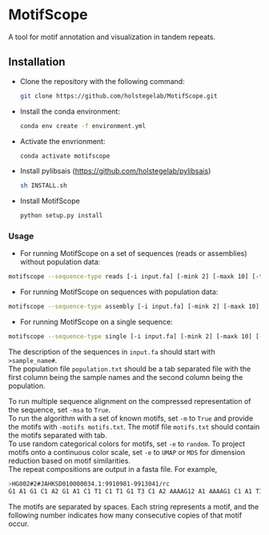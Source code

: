 # MotifScope
A tool for motif annotation and visualization in tandem repeats.

## Installation
- Clone the repository with the following command:
  ```bash
  git clone https://github.com/holstegelab/MotifScope.git
  ```
- Install the conda environment:
  ```bash
  conda env create -f environment.yml
  ```
- Activate the envrionment:
  ```bash
  conda activate motifscope
  ```
- Install pylibsais (https://github.com/holstegelab/pylibsais)
  ```bash
  sh INSTALL.sh
  ```
- Install MotifScope
  ```bash
  python setup.py install
  ```
### Usage
- For running MotifScope on a set of sequences (reads or assemblies) without population data:
```bash
motifscope --sequence-type reads [-i input.fa] [-mink 2] [-maxk 10] [-t title] 
```
- For running MotifScope on sequences with population data:
```bash
motifscope --sequence-type assembly [-i input.fa] [-mink 2] [-maxk 10] [-t title] [-p population.txt]
```
- For running MotifScope on a single sequence:
```bash
motifscope --sequence-type single [-i input.fa] [-mink 2] [-maxk 10] [-t title] 
```
The description of the sequences in ```input.fa``` should start with ```>sample_name#```. <br>
The population file ```population.txt``` should be a tab separated file with the first column being the sample names and the second column being the population. 

To run multiple sequence alignment on the compressed representation of the sequence, set ```-msa``` to ```True```. <br>
To run the algorithm with a set of known motifs, set ```-m``` to ```True``` and provide the motifs with ```-motifs motifs.txt```. The motif file ```motifs.txt``` should contain the motifs separated with tab. 
<br>
To use random categorical colors for motifs, set ```-e``` to ```random```. To project motifs onto a continuous color scale, set ```-e``` to ```UMAP``` or ```MDS``` for dimension reduction based on motif similarities.
<br>
The repeat compositions are output in a fasta file. For example,
```bash
>HG002#2#JAHKSD010000034.1:9910981-9913041/rc
G1 A1 G1 C1 A2 G1 A1 C1 T1 C1 T1 G1 T3 C1 A2 AAAAG12 A1 AAAAG1 C1 A1 T1 G1 T2 C1 T1 A3 G1 A1 G1
```
The motifs are separated by spaces. Each string represents a motif, and the following number indicates how many consecutive copies of that motif occur.
